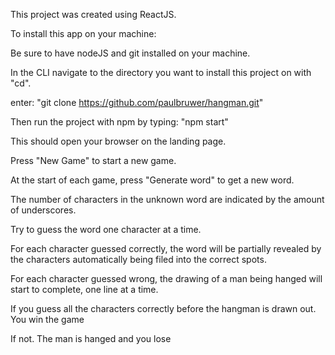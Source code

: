 This project was created using ReactJS.

To install this app on your machine:

Be sure to have nodeJS and git installed on your machine.

In the CLI navigate to the directory you want to install this project on with "cd".

enter: 
  "git clone https://github.com/paulbruwer/hangman.git"

Then run the project with npm by typing:
  "npm start"

This should open your browser on the landing page.

Press "New Game" to start a new game.

At the start of each game, press "Generate word" to get a new word.

The number of characters in the unknown word are indicated by the amount of underscores.

Try to guess the word one character at a time.

For each character guessed correctly, the word will be partially revealed by the characters automatically being filed into the correct spots.

For each character guessed wrong, the drawing of a man being hanged will start to complete, one line at a time.

If you guess all the characters correctly before the hangman is drawn out. You win the game

If not. The man is hanged and you lose
